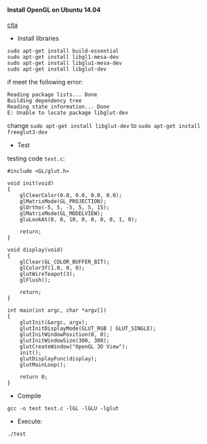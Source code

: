 #### Install OpenGL on Ubuntu 14.04

[cita](https://www.linuxidc.com/Linux/2017-03/141555.htm)

* Install libraries

```
sudo apt-get install build-essential
sudo apt-get install libgl1-mesa-dev
sudo apt-get install libglu1-mesa-dev
sudo apt-get install libglut-dev
```

if meet the following error: 
```
Reading package lists... Done
Building dependency tree
Reading state information... Done
E: Unable to locate package libglut-dev
```
change `sudo apt-get install libglut-dev` to `sudo apt-get install freeglut3-dev`

* Test

testing code `test.c`:

```
#include <GL/glut.h>

void init(void)
{
    glClearColor(0.0, 0.0, 0.0, 0.0);
    glMatrixMode(GL_PROJECTION);
    glOrtho(-5, 5, -5, 5, 5, 15);
    glMatrixMode(GL_MODELVIEW);
    gluLookAt(0, 0, 10, 0, 0, 0, 0, 1, 0);

    return;
}

void display(void)
{
    glClear(GL_COLOR_BUFFER_BIT);
    glColor3f(1.0, 0, 0);
    glutWireTeapot(3);
    glFlush();

    return;
}

int main(int argc, char *argv[])
{
    glutInit(&argc, argv);
    glutInitDisplayMode(GLUT_RGB | GLUT_SINGLE);
    glutInitWindowPosition(0, 0);
    glutInitWindowSize(300, 300);
    glutCreateWindow("OpenGL 3D View");
    init();
    glutDisplayFunc(display);
    glutMainLoop();

    return 0;
}
```

* Compile
```
gcc -o test test.c -lGL -lGLU -lglut
```

* Execute:
```
./test
```
